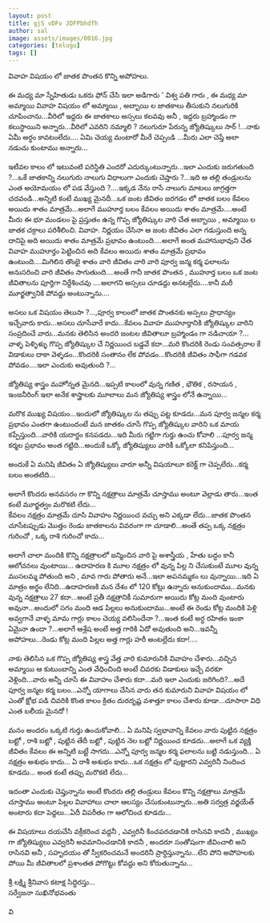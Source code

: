 ```yaml
---
layout: post
title: gjS vDFv JDFPbhdfh
author: sal
image: assets/images/0016.jpg
categories: [telugu]
tags: []
---
```

వివాహ   విషయం లో జాతక పొంతన   కొన్ని అపోహలు.  <br>
   <br>
 ఈ మధ్య మా స్నేహితుడు ఒకరు ఫోన్ చేసి ఇలా అడిగారు ' విశ్వ పతి గారు , ఈ మధ్య మా అమ్మాయి వివాహ విషయం లో అమ్మాయి , అబ్బాయి ల జాతకాలు తీసుకుని నలుగురికి చూపించాను...వీరిలో ఇద్దరు ఈ జాతకాలు అస్సలు కలవవు అనీ , ఇద్దరు బ్రహ్మాండం గా కలుస్థాయిని అన్నారు...వీరిలో ఎవరిని నమ్మాలి ? నలుగురూ పేరున్న జ్యోతిష్కులు సార్ !...నాకు ఏమీ అర్ధం కావటంలేదు.... ఏమి చెయ్య మంటారో మీరే చెప్పండి ...మీరు ఎలా చెప్తే అలా నడుచు కుంటాము అన్నారు...  <br>
   <br>
 ఇటీవల కాలం లో ఇటువంటి పరిస్థితి ఎందరో ఎదుర్కుంటున్నారు...ఇలా ఎందుకు జరుగతుంది ?...ఒకే జాతకాన్ని నలుగురు నాలుగు విధాలుగా ఎందుకు చెప్తారు ?...ఇది ఆ తల్లి తండ్రులను ఎంత అయోమయం లో పడ వేస్తుంది ?....ఇక్కడ నేను రాసే నాలుగు మాటలు జాగ్రత్తగా చదవండి...అన్నిటి కంటే ముఖ్య మైనదీ...ఒక జంట జీవితం జరగడం లో జాతక బలం కేవలం అయిదు శాతం మాత్రమే...అలాగే ముహూర్త బలం కేవలం అయిదు శాతం మాత్రమే....అంటే మీరు ఈ భూ మండలం పై ప్రస్తుతం ఉన్న గొప్ప జ్యోతిష్కుల వారి చేత అబ్బాయి , అమ్మాయి ల జాతక చక్రాలు పరిశీలించి.  వివాహ. నిర్ణయం  చేసినా  ఆ జంట జీవితం ఎలా గడుస్తుంది అన్న దానిపై   అది  అయిదు శాతం మాత్రమే  ప్రభావం ఉంటుంది....అలాగే అంత మహానుభావుని చేత వివాహ ముహూర్తం పెట్టించిన అది కేవలం అయిదు శాతం మాత్రమే ప్రభావం ఉంటుంది....మిగిలిన తొంభై శాతం వారి జీవితం వారి వారి పూర్వ జన్మ కర్మ ఫలాలను అనుసరించి వారి జీవితం సాగుతుంది....అంతే గానీ జాతక పొంతన , ముహూర్త బలం ఒక జంట జీవితాలను పూర్తిగా నిర్దేశించవు ....అలాగని అస్సలు చూడద్దు అనటల్లేదు....కానీ మరీ మూర్ఖత్వానికి పోవద్దు అంటున్నాను....  <br>
   <br>
 అసలు ఒక విషయం తెలుసా ?...,పూర్వ కాలంలో జాతక పొంతనకు అస్సలు ప్రాధాన్యం ఇచ్చేవారు కాదు...అసలు చూసేవారే కాదు...కేవలం వివాహ ముహూర్తానికి జ్యోతిష్కుల వారిని సంప్రదించే వారు...మనకు తెలిసిన అందరి జంటల జీవితాలూ బ్రహ్మాండం గా నడిచాయా ?... వాళ్ళ పెళ్ళిళ్ళు గొప్ప జ్యోతిష్కుల చే నిర్ణయించ బడ్డవే కదా...మరి కొందరికి రెండు సంవత్సరాల కే విడాకులు దాకా వెళ్ళడం...కొందరికి సంతానం లేక పోవడం...కొందరికి జీవితం సాఫీగా గడవక పోవడం....ఇలా ఎందుకు అవుతుంది ?...  <br>
   <br>
 జ్యోతిష్య శాస్త్రం మహోన్నత మైనది...ఇప్పటి కాలంలో వున్న గణిత , భౌతిక , రసాయన , ఇంజనీరింగ్ ఇలా అనేక శాస్త్రాలకు మూలాలు మన జ్యోతిష్య శాస్త్రం లోనే  ఉన్నాయి...  <br>
   <br>
 మరొక ముఖ్య విషయం...ఇందులో జ్యోతిష్కుల ను తప్పు పట్ట కూడదు...మన పూర్వ జన్మల కర్మ ప్రభావం ఎంతగా ఉంటుందంటే మన జాతకం చూసే గొప్ప జ్యోతిష్కుల వారిని ఒక మాయ కప్పేస్తుంది...వారికి యదార్థం కనపడదు...ఇది మీరు గట్టిగా గుర్తు ఉంచు కోవాలి ...పూర్వ జన్మ కర్మల ప్రభావం అంత గట్టిది...అందుకే ఒక్కో జ్యోతిష్యులు వారికీ ఒక్కోలా కనిపిస్తుంది...  <br>
   <br>
 అందుకే ఏ మనిషి జీవితం ఏ జ్యోతిష్యులు వారూ అన్నీ విషయాలూ కరెక్ట్ గా చెప్పలేరు...కర్మ బలం అంతటిది...  <br>
   <br>
 అలాగే కొందరు అనవసరం గా కొన్ని  నక్షత్రాలు మాత్రమే చూస్తాము అంటూ వెల్లాడు తారు...ఇంత కంటే మూర్ఖత్వం మరొకటి లేదు...  <br>
 కేవలం నక్షత్రం మాత్రమే చూసి వివాహం నిర్ణయించ వచ్చు అని ఎక్కడా లేదు...జాతక పొంతన చూసేటప్పుడు మొత్తం రెండు జాతకాలను వివరంగా గా చూడాలి...అంతే   తప్ప ఒక్క     నక్షత్రం గురించో , ఒక్క రాశి గురించో కాదు...  <br>
   <br>
 అలాగే  చాలా మందికి కొన్ని నక్షత్రాలలో జన్మించిన వారి పై అశాస్త్రీయ , హేతు బద్ధం కానీ ఆలోచనలు వుంటాయి... ఉదాహరణ కి మూల నక్షత్రం లో వున్న పిల్ల ని చేసుకుంటే మూల వున్న ముసలమ్మ పోతుంది అని , మావ గారు పోతారు అనే...ఇలా అపనమ్మకం లు వున్నాయి...ఇది ఏ మాత్రం అర్థం లేనిది...ఉదాహరణకి మన దేశం లో 120 కోట్లు ఉన్నారు అనుకుందాము...మనకు వున్న నక్షత్రాలు 27 కదా...అంటే ప్రతీ నక్షత్రానికీ సుమారుగా అయిదు కోట్ల మంది వుంటారు అవునా...అందులో సగం మంది ఆడ పిల్లలు అనుకుందాము...అంటే ఈ రెండు కోట్ల మందికి పెళ్లి అవ్వగానే వాళ్ళ మామ గార్లు కాలం చెయ్య వలిసిందేనా ?...ఇంత కంటే అర్ధ రహితం ఇంకా ఏమైనా ఉందా ?...అలాగే ఆశ్లేష అంటే అత్త గారికి ఏదో అవుతుంది అని...ఇవన్నీ అపోహలు...రెండు కోట్ల మంది పిల్లల అత్త గార్లు హరీ అంటల్లేదు కదా!....  <br>
   <br>
 నాకు తెలిసిన ఒక గొప్ప జ్యోతిష్య శాస్త్ర వేత్త వారి కుమారునికి వివాహం చేశారు...వచ్చిన అమ్మాయి ఆ కుటుంబాన్ని ఎంత వేధించింది అంటే చివరకు విడాకులు ఇచ్చే వరకూ వెళ్లింది...వారు అన్నీ చూసే ఈ వివాహం చేశారు కదా...మరి ఇలా ఎందుకు జరిగింది?...అదే పూర్వ జన్మల కర్మ బలం...ఎన్నో యాగాలు చేసిన వారు తన కుమారుని వివాహ విషయం లో ఎంతో క్షోభ పడి చివరికి కొంత కాలం క్రితం దురదృష్ట వశాత్తూ కాలం చేశారు కూడా...చూసారా విధి ఎంత బలీయ మైనదో !  <br>
   <br>
 మనం అందరం ఒక్కటి గుర్తు ఉంచుకోవాలి... ఏ మనిషి స్వభావాన్ని కేవలం వారు పుట్టిన నక్షత్రం బట్టో , రాశి బట్టో , పుట్టిన తేదీ బట్టో , పుట్టిన నెల బట్టో నిర్ణయించ కూడదు...అలాగే ఒక వ్యక్తి జీవితం కేవలం ఈ అన్నిటి బట్టే సాగదు...ఎన్నో పూర్వ జన్మల కర్మ ఫలాలను బట్టి నడుస్తుంది... ఏ నక్షత్రం అశుభం కాదు... ఏ రాశీ అశుభం కాదు...ఒక నక్షత్రం లో పుట్టారని ఎవ్వరినీ నిందించ కూడదు... అంత కంటే తప్పు మరొకటి లేదు...  <br>
   <br>
 ఇదంతా ఎందుకు చెప్తున్నాను అంటే కొందరు తల్లి తండ్రులు కేవలం కొన్ని నక్షత్రాలు మాత్రమే చూస్తాము అంటూ పిల్లల వివాహాలు చాలా ఆలస్యం చేసుకుంటున్నారు...అతి సర్వత్ర వర్జయేత్ అంటారు కదా పెద్దలు...ఏదీ విపరీతం గా ఆలోచించ కూడదు...  <br>
   <br>
 ఈ విషయాలు దయచేసి వక్రీకరించ వద్దనీ ,  ఎవ్వరినీ కించపరచడానికి రాసినవి కాదనీ , ముఖ్యం గా జ్యోతిష్యులు ఎవ్వరినీ అవమానించడానికి కాదనీ , అందరూ సంతోషంగా  జీవించాలి అని  రాసినవి అనీ ,      సహృదయం తో స్వీకరించమనే అందరినీ ప్రార్ధిస్తున్నాను...లేని పోని అపోహలకు పోయి మీ జీవితాలలో ప్రశాంతత పోగొట్టు కోవద్దు అని కోరుతున్నాను...  <br>
   <br>
 శ్రీ లక్ష్మి శ్రీనివాస కటాక్ష సిద్ధిరస్తు...  <br>
 సర్వేజనా సుఖినోభవంతు  <br>
   <br>
 వి
